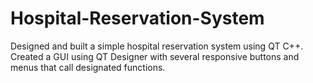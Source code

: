 # Hospital-Reservation-System
Designed and built a simple hospital reservation system using QT C++. 
Created a GUI using QT Designer with several responsive buttons and menus that call designated functions.
